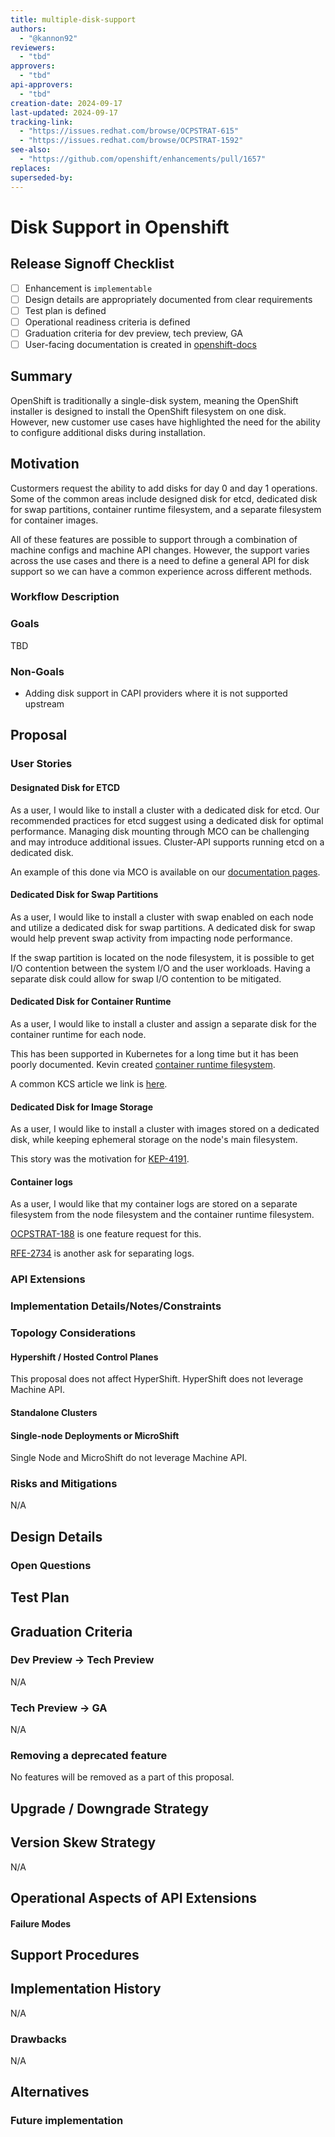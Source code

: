 ```yaml
---
title: multiple-disk-support
authors:
  - "@kannon92"
reviewers:
  - "tbd"
approvers:
  - "tbd"
api-approvers:
  - "tbd"
creation-date: 2024-09-17
last-updated: 2024-09-17
tracking-link:
  - "https://issues.redhat.com/browse/OCPSTRAT-615"
  - "https://issues.redhat.com/browse/OCPSTRAT-1592"
see-also:
  - "https://github.com/openshift/enhancements/pull/1657"
replaces:
superseded-by:
---
```


# Disk Support in Openshift

## Release Signoff Checklist

- [ ] Enhancement is `implementable`
- [ ] Design details are appropriately documented from clear requirements
- [ ] Test plan is defined
- [ ] Operational readiness criteria is defined
- [ ] Graduation criteria for dev preview, tech preview, GA
- [ ] User-facing documentation is created in [openshift-docs](https://github.com/openshift/openshift-docs/)

## Summary

OpenShift is traditionally a single-disk system, meaning the OpenShift installer is designed to install the OpenShift filesystem on one disk. However, new customer use cases have highlighted the need for the ability to configure additional disks during installation.

## Motivation

Custormers request the ability to add disks for day 0 and day 1 operations. Some of the common areas include designed disk for etcd, dedicated disk for swap partitions, container runtime filesystem, and a separate filesystem for container images.

All of these features are possible to support through a combination of machine configs and machine API changes.
However, the support varies across the use cases and there is a need to define a general API for disk support so we can have a common experience across different methods.

### Workflow Description

### Goals

TBD

### Non-Goals

- Adding disk support in CAPI providers where it is not supported upstream

## Proposal

### User Stories

#### Designated Disk for ETCD

As a user, I would like to install a cluster with a dedicated disk for etcd.
Our recommended practices for etcd suggest using a dedicated disk for optimal performance.
Managing disk mounting through MCO can be challenging and may introduce additional issues.
Cluster-API supports running etcd on a dedicated disk.

An example of this done via MCO is available on our [documentation pages](https://docs.openshift.com/container-platform/4.13/scalability_and_performance/recommended-performance-scale-practices/recommended-etcd-practices.html#move-etcd-different-disk_recommended-etcd-practices).

#### Dedicated Disk for Swap Partitions

As a user, I would like to install a cluster with swap enabled on each node and utilize a dedicated disk for swap partitions.
A dedicated disk for swap would help prevent swap activity from impacting node performance.

If the swap partition is located on the node filesystem, it is possible to get I/O contention between the system I/O and the user workloads.
Having a separate disk could allow for swap I/O contention to be mitigated.

#### Dedicated Disk for Container Runtime

As a user, I would like to install a cluster and assign a separate disk for the container runtime for each node.

This has been supported in Kubernetes for a long time but it has been poorly documented. Kevin created [container runtime filesystem](https://kubernetes.io/blog/2024/01/23/kubernetes-separate-image-filesystem).

A common KCS article we link is [here](https://access.redhat.com/solutions/4952011).

#### Dedicated Disk for Image Storage

As a user, I would like to install a cluster with images stored on a dedicated disk, while keeping ephemeral storage on the node's main filesystem.

This story was the motivation for [KEP-4191](https://github.com/kubernetes/enhancements/blob/master/keps/sig-node/4191-split-image-filesystem/README.md).

#### Container logs

As a user, I would like that my container logs are stored on a separate filesystem from the node filesystem and the container runtime filesystem.

[OCPSTRAT-188](https://issues.redhat.com/browse/OCPSTRAT-188) is one feature request for this.

[RFE-2734](https://issues.redhat.com/browse/RFE-2734) is another ask for separating logs.

### API Extensions

### Implementation Details/Notes/Constraints

### Topology Considerations

#### Hypershift / Hosted Control Planes

This proposal does not affect HyperShift.
HyperShift does not leverage Machine API.

#### Standalone Clusters


#### Single-node Deployments or MicroShift

Single Node and MicroShift do not leverage Machine API.

### Risks and Mitigations

N/A

## Design Details

### Open Questions

## Test Plan

## Graduation Criteria

### Dev Preview -> Tech Preview

N/A

### Tech Preview -> GA

N/A

### Removing a deprecated feature

No features will be removed as a part of this proposal.

## Upgrade / Downgrade Strategy

## Version Skew Strategy

N/A

## Operational Aspects of API Extensions

#### Failure Modes


## Support Procedures

## Implementation History

N/A

### Drawbacks

N/A

## Alternatives

### Future implementation
